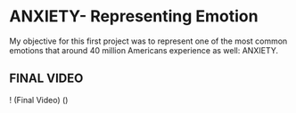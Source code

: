 # ANXIETY- Representing Emotion 
My objective for this first project was to represent one of the most 
common emotions that around 40 million Americans experience as well: ANXIETY. 

## FINAL VIDEO
! (Final Video) ()
